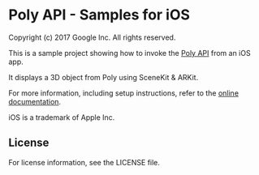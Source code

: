 # Poly API - Samples for iOS

Copyright (c) 2017 Google Inc. All rights reserved.

This is a sample project showing how to invoke the
[Poly API](https://developers.google.com/poly) from
an iOS app.

It displays a 3D object from Poly using SceneKit & ARKit.

For more information, including setup instructions, refer to the
[online documentation](https://developers.google.com/poly).

iOS is a trademark of Apple Inc.

## License

For license information, see the LICENSE file.
